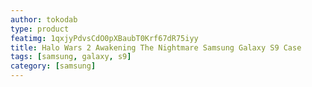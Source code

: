```yaml
---
author: tokodab
type: product
featimg: 1qxjyPdvsCdO0pXBaubT0Krf67dR75iyy
title: Halo Wars 2 Awakening The Nightmare Samsung Galaxy S9 Case
tags: [samsung, galaxy, s9]
category: [samsung]
---
```

